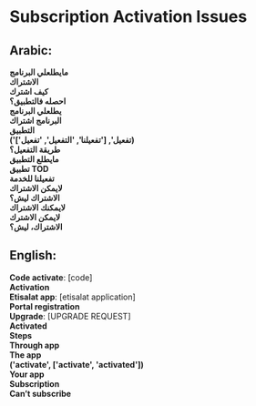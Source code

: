 # **Subscription Activation Issues**

## **Arabic**:
**مايطلعلي البرنامج**  
**الاشتراك**  
**كيف اشترك**  
**احصله فالتطبيق؟**  
**يطلعلي البرنامج**  
**البرنامج اشتراك**  
**التطبيق**  
**('تفعيل', ['تفعيلنا', 'التفعيل', 'تفعيل'])**  
**طريقة التفعيل؟**  
**مايطلع التطبيق**  
**تطبيق TOD**  
**تفعيلنا للخدمة**  
**لايمكن الاشتراك**  
**الاشتراك ليش؟**  
**لايمكنك الاشتراك**  
**لايمكن الاشترك**  
**الاشتراك، ليش؟**  


## **English**:

**Code activate**: [code]  
**Activation**  
**Etisalat app**: [etisalat application]  
**Portal registration**  
**Upgrade**: [UPGRADE REQUEST]  
**Activated**  
**Steps**  
**Through app**  
**The app**  
**('activate', ['activate', 'activated'])**  
**Your app**  
**Subscription**  
**Can’t subscribe**  
